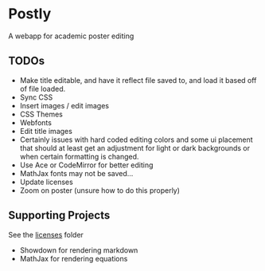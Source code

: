 Postly
======

A webapp for academic poster editing

TODOs
-----

* Make title editable, and have it reflect file saved to, and load it based off
  of file loaded.
* Sync CSS
* Insert images / edit images
* CSS Themes
* Webfonts
* Edit title images
* Certainly issues with hard coded editing colors  and some ui placement that
  should at least get an adjustment for light or dark backgrounds or when
  certain formatting is changed.
* Use Ace or CodeMirror for better editing
* MathJax fonts may not be saved...
* Update licenses
* Zoom on poster (unsure how to do this properly)

Supporting Projects
-------------------

See the [licenses](licenses) folder

* Showdown for rendering markdown
* MathJax for rendering equations

